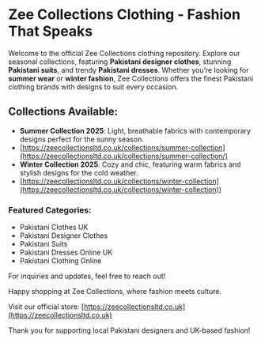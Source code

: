 # Zee Collections Clothing - Fashion That Speaks

Welcome to the official Zee Collections clothing repository. Explore our seasonal collections, featuring **Pakistani designer clothes**, stunning **Pakistani suits**, and trendy **Pakistani dresses**. Whether you’re looking for **summer wear** or **winter fashion**, Zee Collections offers the finest Pakistani clothing brands with designs to suit every occasion.

## Collections Available:
- **Summer Collection 2025**: Light, breathable fabrics with contemporary designs perfect for the sunny season.
- [https://zeecollectionsltd.co.uk/collections/summer-collection](https://zeecollectionsltd.co.uk/collections/summer-collection/)
- **Winter Collection 2025**: Cozy and chic, featuring warm fabrics and stylish designs for the cold weather.
- [https://zeecollectionsltd.co.uk/collections/winter-collection](https://zeecollectionsltd.co.uk/collections/winter-collection))
### Featured Categories:
- Pakistani Clothes UK
- Pakistani Designer Clothes
- Pakistani Suits
- Pakistani Dresses Online UK
- Pakistani Clothing Online

For inquiries and updates, feel free to reach out!

Happy shopping at Zee Collections, where fashion meets culture.

Visit our official store: [https://zeecollectionsltd.co.uk](https://zeecollectionsltd.co.uk)

Thank you for supporting local Pakistani designers and UK-based fashion!

